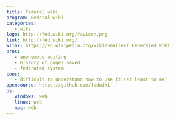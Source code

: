 ```yaml
---
title: Federal wiki
program: Federal wiki
categories:
   - wiki
logo: http://fed.wiki.org/favicon.png
link: http://fed.wiki.org/
wlink: https://en.wikipedia.org/wiki/Smallest_Federated_Wiki
pros:
   - anonymous editing
   - history of pages saved
   - federated system
cons:
   - difficult to understand how to use it (at least to me)
opensource: https://github.com/fedwiki
os:
   windows: web
   linux: web
   mac: web
---
```


